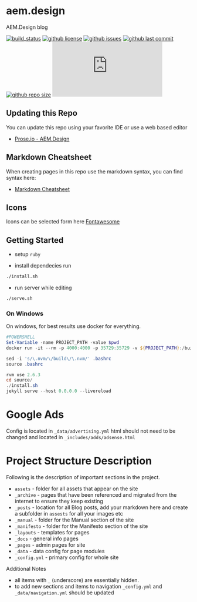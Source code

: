 # aem.design
AEM.Design blog

[![build_status](https://github.com/aem-design/aem.design/workflows/ci/badge.svg)](https://github.com/aem-design/aem.design/actions?workflow=ci)
[![github license](https://img.shields.io/github/license/aem-design/aem.design)](https://github.com/aem-design/aem.design) 
[![github issues](https://img.shields.io/github/issues/aem-design/aem.design)](https://github.com/aem-design/aem.design) 
[![github last commit](https://img.shields.io/github/last-commit/aem-design/aem.design)](https://github.com/aem-design/aem.design) 
[![github repo size](https://img.shields.io/github/repo-size/aem-design/aem.design)](https://github.com/aem-design/aem.design) 
![statuscake](https://app.statuscake.com/button/index.php?Track=sKW7chwd8h&Days=7&Design=3 "statuscake")


## Updating this Repo

You can update this repo using your favorite IDE or use a web based editor

* [Prose.io - AEM.Design](http://prose.io/#aem-design/aem.design/tree/master)

## Markdown Cheatsheet

When creating pages in this repo use the markdown syntax, you can find syntax here:

* [Markdown Cheatsheet](https://github.com/adam-p/markdown-here/wiki/Markdown-Cheatsheet)

## Icons

Icons can be selected form here [Fontawesome](http://fontawesome.io/icons/)


## Getting Started

* setup ```ruby```

* install dependecies run

```bash
./install.sh
```

* run server while editing

```bash
./serve.sh
```

### On Windows

On windows, for best results use docker for everything.

```powershell
#POWERSHELL
Set-Variable -name PROJECT_PATH -value $pwd
docker run -it --rm -p 4000:4000 -p 35729:35729 -v ${PROJECT_PATH}:/build/source aemdesign/centos-java-buildpack bash --login

sed -i 's/\.nvm/\/build\/\.nvm/' .bashrc
source .bashrc

rvm use 2.6.3
cd source/
./install.sh
jekyll serve --host 0.0.0.0 --livereload
```

# Google Ads

Config is located in `_data/advertising.yml` html should not need to be changed and located in `_includes/adds/adsense.html`

# Project Structure Description

Following is the description of important sections in the project. 

* `assets` - folder for all assets that appear on the site
* `_archive` - pages that have been referenced and migrated from the internet to ensure they keep existing 
* `_posts` - location for all Blog posts, add your markdown here and create a subfolder in `assests` for all your images etc
* `_manual` - folder for the Manual section of the site 
* `_manifesto` - folder for the Manifesto section of the site
* `_layouts` - templates for pages
* `_docs` - general info pages
* `_pages` - admin pages for site
* `_data` - data config for page modules
* `_config.yml` - primary config for whole site

Additional Notes

* all items with `_` (underscore) are essentially hidden.
* to add new sections and items to navigation `_config.yml` and `_data/navigation.yml` should be updated
